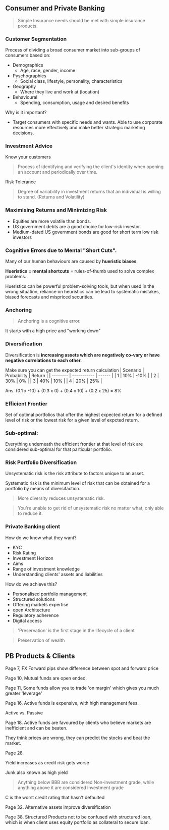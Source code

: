 ## Consumer and Private Banking

>Simple Insurance needs should be met with simple insurance products.

### Customer Segmentation

Process of dividing a broad consumer market into sub-groups of consumers based on:

* Demographics
  * Age, race, gender, income
* Pyschographics
  * Social class, lifestyle, personality, characteristics
* Geography
  * Where they live and work at (location)
* Behavioural
  * Spending, consumption, usage and desired benefits
  
Why is it important?
* Target consumers with specific needs and wants. Able to use corporate resources more effectively and make better strategic marketing decisions.

### Investment Advice
Know your customers
>Process of identifying and verifying the client's identity when opening an account and periodically over time.

Risk Tolerance
>Degree of variability in investment returns that an individual is willing to stand. (Returns and Volatility)

### Maximising Returns and Minimizing Risk
* Equities are more volatile than bonds.
* US government debts are a good choice for low-risk investor.
* Medium-dated US government bonds are good for short term low risk investors

### Cognitive Errors due to Mental "Short Cuts".
Many of our human behaviours are caused by **hueristic biases**.

**Hueristics = mental shortcuts** = rules-of-thumb used to solve complex problems.

Hueristics can be powerful problem-solving tools, but when used in the wrong situation, reliance on heuristics can be lead to systematic mistakes, biased forecasts and mispriced securities.

### Anchoring
>Anchoring is a cognitive error.

It starts with a high price and "working down"

### Diversification
Diversification is **increasing assets which are negatively co-vary or have negative correlations to each other.**

Make sure you can get the expected return calculation
| Scenario | Probability | Return |
| -------- | ----------- | ------ |
| 1        | 10%         | -10%   |
| 2        | 30%         | 0%     |
| 3        | 40%         | 10%    |
| 4        | 20%         | 25%    |

Ans. (0.1 x -10) + (0.3 x 0) + (0.4 x 10) + (0.2 x 25) = 8%

### Efficient Frontier
Set of optimal portfolios that offer the highest expected return for a defined level of risk or the lowest risk for a given level of expcted return.

### Sub-optimal:
Everything underneath the efficient frontier at that level of risk are considered sub-optimal for that particular portfolio.

### Risk Portfolio Diversification
Unsystematic risk is the risk attribute to factors unique to an asset.

Systematic risk is the minimum level of risk that can be obtained for a portfolio by means of diversifaction.

>More diversity reduces unsystematic risk.

>You're unable to get rid of unsystematic risk no matter what, only able to reduce it.


### Private Banking client
How do we know what they want?
* KYC
* Risk Rating
* Investment Horizon
* Aims
* Range of investment knowledge
* Understanding clients' assets and liabilities

How do we achieve this?
* Personalised portfolio management
* Structured solutions
* Offering markets expertise
* open Architecture
* Regulatory adherence
* Digital access

>'Preservation' is the first stage in the lifecycle of a client

>Preservation of wealth

## PB Products & Clients
Page 7, FX Forward pips show difference between spot and forward price

Page 10, Mutual funds are open ended.

Page 11, Some funds allow you to trade 'on margin' which gives you much greater 'leverage'

Page 16, Active funds is expensive, with high management fees.

Active vs. Passive

Page 18. Active funds are favoured by clients who believe markets are inefficient and can be beaten. 

They think prices are wrong, they can predict the stocks and beat the market.

Page 28.

Yield increases as credit risk gets worse

Junk also known as high yield

> Anything below BBB are considered Non-investment grade, while anything above it are considered Investment grade

C is the worst credit rating that hasn't defaulted

Page 32.
Alternative assets improve diversification

Page 38.
Structured Products not to be confused with structured loan, which is when client uses equity portfolio as collateral to secure loan.